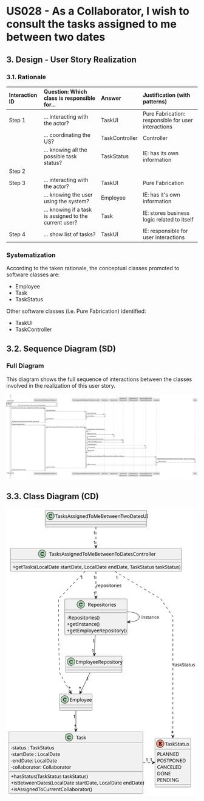 # US028 - As a Collaborator, I wish to consult the tasks assigned to me between two dates

## 3. Design - User Story Realization

### 3.1. Rationale

| Interaction ID  | Question: Which class is responsible for...            | Answer                 | Justification (with patterns)                       |
|:----------------|:-------------------------------------------------------|:-----------------------|:----------------------------------------------------|
| Step 1	         | 	... interacting with the actor?                       | TaskUI                 | Pure Fabrication: responsible for user interactions |
|                 | ... coordinating the US?                               | TaskController         | Controller                                          |
|                 | ... knowing all the possible task status?              | TaskStatus             | IE: has its own information                         |
| Step 2          |                                                        |                        |                                                     |
| Step 3          | ... interacting with the actor?                        | TaskUI                 | Pure Fabrication                                    |
| 			  		        | ... knowing the user using the system?      | Employee               | IE: has it's own information                        ||                 | ... knowing the tasks to be shown?                     | TaskRepository | IE: knows/has its own Tasks                         |
|                 | ... knowing if a task is assigned to the current user? | Task                   | IE: stores business logic related to itself         |
|  Step 4                | ... show list of tasks?                                | TaskUI                 | IE: responsible for user interactions               |

### Systematization ##

According to the taken rationale, the conceptual classes promoted to software classes are:

* Employee
* Task
* TaskStatus

Other software classes (i.e. Pure Fabrication) identified:

* TaskUI
* TaskController


## 3.2. Sequence Diagram (SD)

### Full Diagram

This diagram shows the full sequence of interactions between the classes involved in the realization of this user story.

![Sequence Diagram - Full](svg/us028-sequence-diagram-full.svg)

## 3.3. Class Diagram (CD)

![Class Diagram](svg/us028-class-diagram.svg)